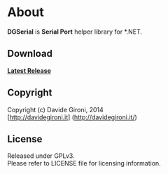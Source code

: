 About
===

**DGSerial** is **Serial Port** helper library for *.NET.

## Download

**[Latest Release](../../releases/latest)** 

Copyright
---
Copyright (c) Davide Gironi, 2014<br/>
[http://davidegironi.it] (http://davidegironi.it/)<br/>

License
---
Released under GPLv3.<br/>
Please refer to LICENSE file for licensing information.

